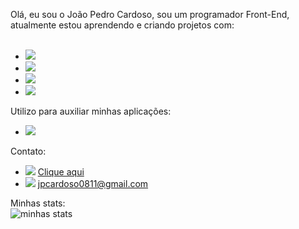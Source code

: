 Olá, eu sou o João Pedro Cardoso, sou um programador Front-End, atualmente estou aprendendo e criando projetos com:
<br>
<br>
- <img src="https://img.shields.io/badge/HTML5-E34F26?style=for-the-badge&logo=html5&logoColor=white">
- <img src="https://img.shields.io/badge/CSS3-1572B6?style=for-the-badge&logo=css3&logoColor=white">
- <img src="https://img.shields.io/badge/JavaScript-323330?style=for-the-badge&logo=javascript&logoColor=F7DF1E">
- <img src="https://img.shields.io/badge/Node.js-43853D?style=for-the-badge&logo=node.js&logoColor=white">
Utilizo para auxiliar minhas aplicações:
- <img src="https://img.shields.io/badge/GitHub-100000?style=for-the-badge&logo=github&logoColor=white">
Contato:
- <img src="https://img.shields.io/badge/LinkedIn-0077B5?style=for-the-badge&logo=linkedin&logoColor=white"> <a href="https://www.linkedin.com/in/joao-pedro-cardoso-fernandes/" target="-blank">Clique aqui </a>
- <img src="https://img.shields.io/badge/Gmail-D14836?style=for-the-badge&logo=gmail&logoColor=white"> jpcardoso0811@gmail.com

Minhas stats:
<br>
![minhas stats](https://github-readme-stats.vercel.app/api?username=jpcardoso03&show_icons=true&theme=radical)
